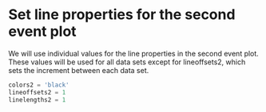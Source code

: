 # Set line properties for the second event plot

We will use individual values for the line properties in the second event plot. These values will be used for all data sets except for lineoffsets2, which sets the increment between each data set.

```python
colors2 = 'black'
lineoffsets2 = 1
linelengths2 = 1
```
